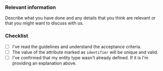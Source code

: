 ### Relevant information

Describe what you have done and any details that you think are relevant or that you might want to discuss with us. 

### Checklist

* [ ] I've read the guidelines and understand the acceptance criteria.
* [ ] The value of the attribute marked as `identifier` will be unique and valid. 
* [ ] I've confirmed that my entity type wasn't already defined. If it is I'm providing an
 explanation above.
